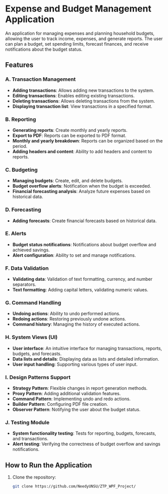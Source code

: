 # Expense and Budget Management Application

An application for managing expenses and planning household budgets, allowing the user to track income, expenses, and generate reports. The user can plan a budget, set spending limits, forecast finances, and receive notifications about the budget status.

## Features

### A. Transaction Management
- **Adding transactions**: Allows adding new transactions to the system.
- **Editing transactions**: Enables editing existing transactions.
- **Deleting transactions**: Allows deleting transactions from the system.
- **Displaying transaction list**: View transactions in a specified format.

### B. Reporting
- **Generating reports**: Create monthly and yearly reports.
- **Export to PDF**: Reports can be exported to PDF format.
- **Monthly and yearly breakdown**: Reports can be organized based on the period.
- **Adding headers and content**: Ability to add headers and content to reports.

### C. Budgeting
- **Managing budgets**: Create, edit, and delete budgets.
- **Budget overflow alerts**: Notification when the budget is exceeded.
- **Financial forecasting analysis**: Analyze future expenses based on historical data.

### D. Forecasting
- **Adding forecasts**: Create financial forecasts based on historical data.

### E. Alerts
- **Budget status notifications**: Notifications about budget overflow and achieved savings.
- **Alert configuration**: Ability to set and manage notifications.

### F. Data Validation
- **Validating data**: Validation of text formatting, currency, and number separators.
- **Text formatting**: Adding capital letters, validating numeric values.

### G. Command Handling
- **Undoing actions**: Ability to undo performed actions.
- **Redoing actions**: Restoring previously undone actions.
- **Command history**: Managing the history of executed actions.

### H. System Views (UI)
- **User interface**: An intuitive interface for managing transactions, reports, budgets, and forecasts.
- **Data lists and details**: Displaying data as lists and detailed information.
- **User input handling**: Supporting various types of user input.

### I. Design Patterns Support
- **Strategy Pattern**: Flexible changes in report generation methods.
- **Proxy Pattern**: Adding additional validation features.
- **Command Pattern**: Implementing undo and redo actions.
- **Builder Pattern**: Configuring PDF file creation.
- **Observer Pattern**: Notifying the user about the budget status.

### J. Testing Module
- **System functionality testing**: Tests for reporting, budgets, forecasts, and transactions.
- **Alert testing**: Verifying the correctness of budget overflow and savings notifications.

## How to Run the Application

1. Clone the repository:
   ```bash
   git clone https://github.com/NeedyUNSU/ZTP_WPF_Project/
